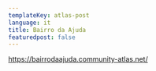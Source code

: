 ```yaml
---
templateKey: atlas-post
language: it
title: Bairro da Ajuda
featuredpost: false
---
```

<!-- end -->

https://bairrodaajuda.community-atlas.net/
